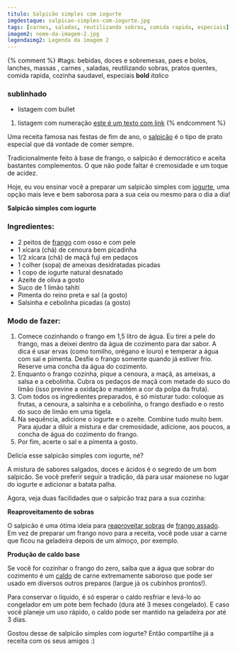```yaml
---
titulo: Salpicão simples com iogurte
imgdestaque: salpicao-simples-com-iogurte.jpg
tags: [carnes, saladas, reutilizando sobras, comida rapida, especiais]
imagem2: nome-da-imagem-2.jpg
legendaimg2: Legenda da imagem 2
---
```

{% comment %}
#tags: bebidas, doces e sobremesas, paes e bolos, lanches, massas , carnes , saladas, reutilizando sobras, pratos quentes, comida rapida, cozinha saudavel, especiais
**bold**
*italico*
### sublinhado
* listagem com bullet
1. listagem com numeração
[este é um texto com link](https://www.enderecodolink.com)
{% endcomment %}

Uma receita famosa nas festas de fim de ano, o [salpicão](http://paneladepau.github.io/paneladepau-jekyll-blog/barquete-de-salpicao/) é o tipo de prato especial que dá vontade de comer sempre. 

Tradicionalmente feito à base de frango, o salpicão é democrático e aceita bastantes complementos. O que não pode faltar é cremosidade e um toque de acidez.

Hoje, eu vou ensinar você a preparar um salpicão simples com [iogurte](http://paneladepau.github.io/paneladepau-jekyll-blog/salada-com-molho-de-iogurte/), uma opção mais leve e bem saborosa para a sua ceia ou mesmo para o dia a dia!

**Salpicão simples com iogurte**

### Ingredientes: 

* 2 peitos de [frango](http://paneladepau.github.io/paneladepau-jekyll-blog/coxas-de-frango-assadas-com-farofa/) com osso e com pele 
* 1 xícara (chá) de cenoura bem picadinha
* 1/2 xícara (chá) de maçã fuji em pedaços
* 1 colher (sopa) de ameixas desidratadas picadas
* 1 copo de iogurte natural desnatado
* Azeite de oliva a gosto 
* Suco de 1 limão tahiti
* Pimenta do reino preta e sal (a gosto)
* Salsinha e cebolinha picadas (a gosto)

### Modo de fazer:

1. Comece cozinhando o frango em 1,5 litro de água. Eu tirei a pele do frango, mas a deixei dentro da água de cozimento para dar sabor. A dica é usar ervas (como tomilho, orégano e louro) e temperar a água com sal e pimenta. Desfie o frango somente quando já estiver frio. Reserve uma concha da água do cozimento.
2. Enquanto o frango cozinha, pique a cenoura, a maçã, as ameixas, a salsa e a cebolinha. Cubra os pedaços de maçã com metade do suco do limão (isso previne a oxidação e mantém a cor da polpa da fruta).
3. Com todos os ingredientes preparados, é só misturar tudo: coloque as frutas, a cenoura, a salsinha e a cebolinha, o frango desfiado e o resto do suco de limão em uma tigela. 
4. Na sequência, adicione o iogurte e o azeite. Combine tudo muito bem. Para ajudar a diluir a mistura e dar cremosidade, adicione, aos poucos, a concha de água do cozimento do frango. 
6. Por fim, acerte o sal e a pimenta a gosto.

Delícia esse salpicão simples com iogurte, né?

A mistura de sabores salgados, doces e ácidos é o segredo de um bom salpicão. Se você preferir seguir a tradição, dá para usar maionese no lugar do iogurte e adicionar a batata palha. 

Agora, veja duas facilidades que o salpicão traz para a sua cozinha:

**Reaproveitamento de sobras**

O salpicão é uma ótima ideia para [reaproveitar sobras](http://paneladepau.github.io/paneladepau-jekyll-blog/tags/reutilizando-sobras/) de [frango assado](http://paneladepau.github.io/paneladepau-jekyll-blog/frango-de-natal/). Em vez de preparar um frango novo para a receita, você pode usar a carne que ficou na geladeira depois de um almoço, por exemplo. 

**Produção de caldo base**

Se você for cozinhar o frango do zero, saiba que a água que sobrar do cozimento é um [caldo](http://paneladepau.github.io/paneladepau-jekyll-blog/caldo-de-legumes-caseiro/) de carne extremamente saboroso que pode ser usado em diversos outros preparos (largue já os cubinhos prontos!). 

Para conservar o líquido, é só esperar o caldo resfriar e levá-lo ao congelador em um pote bem fechado (dura até 3 meses congelado). E caso você planeje um uso rápido, o caldo pode ser mantido na geladeira por até 3 dias. 

Gostou desse de salpicão simples com iogurte? Então compartilhe já a receita com os seus amigos :)
